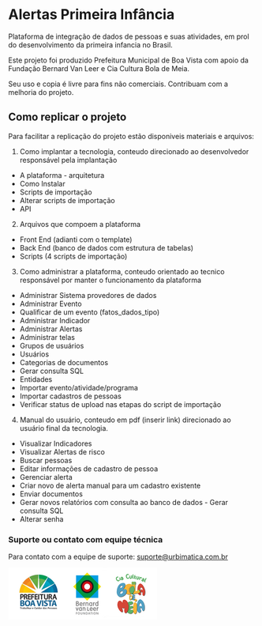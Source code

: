 # Alertas Primeira Infância
Plataforma de integração de dados de pessoas e suas atividades, em prol do desenvolvimento da primeira infancia no Brasil.

Este projeto foi produzido Prefeitura Municipal de Boa Vista com apoio da Fundação Bernard Van Leer e Cia Cultura Bola de Meia.

Seu uso e copia é livre para fins não comerciais.
Contribuam com a melhoria do projeto.

## Como replicar o projeto
Para facilitar a replicação do projeto estão disponiveis materiais e arquivos:

1. Como implantar a tecnologia, conteudo direcionado ao desenvolvedor responsável pela implantação
- A plataforma - arquitetura
- Como Instalar
- Scripts de importação
- Alterar scripts de importação
- API

2. Arquivos que compoem a plataforma
- Front End (adianti com o template)
- Back End (banco de dados com estrutura de tabelas)
- Scripts (4 scripts de importação)

3. Como administrar a plataforma, conteudo orientado ao tecnico responsável por manter o funcionamento da plataforma
- Administrar Sistema provedores de dados
- Administrar Evento
- Qualificar de um evento (fatos_dados_tipo)
- Administrar Indicador
- Administrar Alertas
- Administrar telas
- Grupos de usuários
- Usuários
- Categorias de documentos
- Gerar consulta SQL
- Entidades
- Importar evento/atividade/programa
- Importar cadastros de pessoas
- Verificar status de upload nas etapas do script de importação

4. Manual do usuário, conteudo em pdf (inserir link) direcionado ao usuário final da tecnologia. 
- Visualizar Indicadores
- Visualizar Alertas de risco
- Buscar pessoas
- Editar informações de cadastro de pessoa
- Gerenciar alerta
- Criar novo de alerta manual para um cadastro existente
- Enviar documentos
- Gerar novos relatórios com consulta ao banco de dados - Gerar consulta SQL
- Alterar senha



### Suporte ou contato com equipe técnica
Para contato com a equipe de suporte: suporte@urbimatica.com.br

![Logotipo](https://raw.githubusercontent.com/alertaspi/Alertas-Primeira-Infancia/master/Logos.png)
